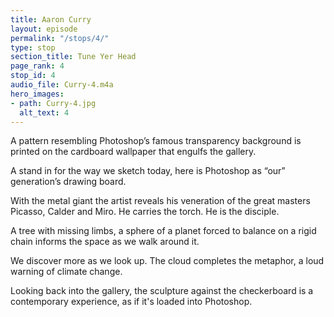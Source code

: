 ```yaml
---
title: Aaron Curry
layout: episode
permalink: "/stops/4/"
type: stop
section_title: Tune Yer Head
page_rank: 4
stop_id: 4
audio_file: Curry-4.m4a
hero_images:
- path: Curry-4.jpg
  alt_text: 4
---
```


A pattern resembling Photoshop’s famous transparency background is printed on the
cardboard wallpaper that engulfs the gallery.

A stand in for the way we sketch today, here is Photoshop as “our” generation’s drawing
board.

With the metal giant the artist reveals his veneration of the great masters Picasso,
Calder and Miro. He carries the torch. He is the disciple.

A tree with missing limbs, a sphere of a planet forced to balance on a rigid chain informs
the space as we walk around it.

We discover more as we look up. The cloud completes the metaphor, a loud warning of
climate change.

Looking back into the gallery, the sculpture against the checkerboard is a contemporary
experience, as if it's loaded into Photoshop.